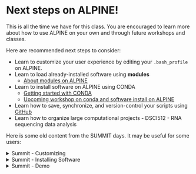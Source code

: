 # Next steps on ALPINE!

This is all the time we have for this class. You are encouraged to learn more about how to use ALPINE on your own and through future workshops and classes.

Here are recommended next steps to consider:
- Learn to customize your user experience by editing your `.bash_profile` on ALPINE.
- Learn to load already-installed software using **modules**
  - [About modules on ALPINE](https://curc.readthedocs.io/en/latest/compute/modules.html)
- Learn to install software on ALPINE using CONDA
  - [Getting started with CONDA](https://curc.readthedocs.io/en/latest/software/python.html#basic-conda-commands-to-get-you-started)
  - [Upcoming workshop on conda and software install on ALPINE](https://www.colorado.edu/rc/events)
- Learn how to save, synchronize, and version-control your scripts using [GitHub](https://github.com/)
- Learn how to organize large computational projects - DSCI512 - RNA sequencing data analysis


Here is some old content from the SUMMIT days. It may be useful for some users:

<details>
  <summary>Summit - Customizing</summary>

---

In this section, we'll learn how to customize our SUMMIT user experience.

All the files associated with customizing the User experience will go in your home directory. Let's navigate there and inspect its contents …

```
$ cd
$ pwd
$ ls -alh
```

**Question:** Do you see a file called `.bash_profile`?

If YES, go ahead and make a backup copy into a backup directory like so …

```
# If you have a .bash_profile file, do the following...
$ mkdir bash_profile_bkup
$ cp .bash_profile bash_profile_bkup/220915_bash_profile
```

If NO, create the file …

```
# If you do not have a .bash_profile file, do the following...
$ touch .bash_profile
```

The `.bash_profile` file where we will add customized code that will run at the START of EVERY SUMMIT session.

For example, if we want to use our custom sacct and squeue commands every session, we can make aliases of these here.

To open your .bash_profile in an editor, go to **FILE –> Open from Path … –>** Type in `/home/<your-eID@colostate.edu/.bash_profile`

Then, at the bottom of the file, add the following code …

```
#Aliases
alias scheck="squeue -u $USER"
alias sa='sacct -X --format JobID,JobName,AllocCPUS,State,ExitCode,Elapsed,TimeLimit,Submit,Start,End'
```

Save and close.

On the terminal, you can refresh these new conditions using …

```
$ source .bash_profile
```

Now, you can go ANYWHERE on SUMMIT and use `scheck` instead of `squeue -u $USER` and you can use `sa` instead of the long `sacct` command. This will also be **persistent**, as in, it will work every time you log into SUMMIT.

---

</details>

<details>
  <summary>Summit - Installing Software</summary>

---

### Loading pre-installed software with modules

The SUMMIT support staff has already installed some software on SUMMIT that you can load. To browse what is pre-installed,

```
$ module avail
```

You may have already noticed that when you login you are prompted to try this. We won't be going through the modules here, but you can learn more about them on the [Module User Guide](https://curc.readthedocs.io/en/latest/compute/modules.html)

To load a listed module,

```
$ module load <nameofmodule>
```

### Loading pre-installed software with modules

Scientific software is created by the open-source community of researchers like you and me.

<p align="center">
<img width="410" alt="open source" src="https://github.com/jesshill/CSU-2025FA-DSCI-510-001_LINUX_as_a_computational_platform/blob/main/Images/opensource_img.png">
</p>

When the software is being actively supported, there may be binaries (ready-to-run programs) available to download. If not, the **source code** of the software will need to be downloaded, compiled, and installed. For several decades, these tasks took up a large amount of a person's time and energy while wearing down their very sanity.

However, **software installers** have really changed the game. There are now several software installers available for different systems:

- Homebrew - Mac OS
- apt-get - Ubuntu, other linux
- conda - all systems

Homebrew and apt-get require administrative access on your own computer, whereas you can use conda to install on systems where you are not an administrator, such as on SUMMIT.

Today, we will walk you through how to install software on SUMMIT using **conda**. What is conda?

<p align="center">
<img width="410" alt="conda" src="https://github.com/jesshill/CSU-2025FA-DSCI-510-001_LINUX_as_a_computational_platform/blob/main/Images/conda_logo.png">
</p>

#### conda

- conda is an open-source **package** management system
- conda maintains a repository of open-source software code called Anaconda
  - We will use the computational biology specific version called [bioconda](https://anaconda.org/bioconda/repo)
- conda assists in downloading, compiling, and installing software
- when a piece of software is downloaded, all dependent packages will also be obtained
- conda helps users create different **environments** where software collections can be collected and curated.

**packages** - small units of software

**environment** - a virtual space where a user can contain a collection of installed software. Users can have environments associated with different research projects.

#### what is up with the name?

- python, anaconda, sense a theme? hint - there is also a boa

#### A little bit about the scope of this project

<p align="center">
<img width="410" alt="updates" src="https://github.com/jesshill/CSU-2025FA-DSCI-510-001_LINUX_as_a_computational_platform/blob/main/Images/update.png">
</p>

### Configuring conda with `.condarc`

Today's lesson is adapted from: [https://curc.readthedocs.io/en/latest/software/python.html](https://curc.readthedocs.io/en/latest/software/python.html) to specifically apply to command-line bioinformatics software. See the original doc for more information and ways to use it.

Our first step before we can use conda is to configure our startup files to customize how conda will perform.

Like `.bash_profile`, `.bashrc` and `.zshrc`, other programs use “.rc” files to start up files that spell out configuration settings. These settings are not BASH scripts, though, just lists of values.

For conda, the startup file is called `.condarc` and it is located in your `$HOME` directory.

**!!! Exercise** - let's work together to customize our conda settings.

Navigate to your `$HOME` directory and open `.condarc`

```
$ cd
$ open .condarc
```

Type in the following at the end of the file, making sure to replace `your-eID@colostate.edu` with your actual eID-e-mail address.

```
pkgs_dirs:
  - /projects/<your-eID@colostate.edu>/.conda_pkgs
envs_dirs:
  - /projects/<your-eID@colostate.edu>/software/anaconda/envs
```

Save and exit the file. You won’t need to perform this step again – it’s permanent unless you modify `.condarc` later.

The `.condarc` file provides a variety of settings that can be detailed to speed up your workflows. For more information on `.condarc`, check out the [Anaconda documentation](https://docs.conda.io/projects/conda/en/latest/user-guide/configuration/use-condarc.html). 

### Create a new conda environment

Now, let's create a new conda environment where we can house some software associated with this class. To do this, we will need to 1) Initialize Anaconda, 2) Create our new conda environment, and 3) install software on it.

This will take a little while to do. But once we do this the first time, then every subsequent time we log into SUMMIT, we can load our environment and our software will be ready to use at a moment's notice.

#### 1. Initialize Anaconda

First move to the compile node:

```
$ ssh scompile
```

Next, let's load the anaconda module

```
$ module load anaconda
```

Check if anaconda is working …

```
(base) $ conda -V
conda 4.13.0 # It should say this. ONLY if it says command not found, do the next step...
 
 
#$ source /curc/sw/anaconda3/latest #you probably don't need to do this
```

Great. Now we've essentially started anaconda. You should see a `(base)` prior to your prompt.

Next, let's list what environments are already available for us to load software into …

```
$ conda env list #may take a minute to load
# conda environments:
#
base                  *  /curc/sw/anaconda3/2020.11
```

We need to create a new environment that we can install to.

1. **conda init**: adds conda to your `.bashrc`

```
(base) jesshill@colostate.edu@shas0137 ~]$ conda init
no change     /curc/sw/anaconda3/2020.11/condabin/conda
no change     /curc/sw/anaconda3/2020.11/bin/conda
no change     /curc/sw/anaconda3/2020.11/bin/conda-env
no change     /curc/sw/anaconda3/2020.11/bin/activate
no change     /curc/sw/anaconda3/2020.11/bin/deactivate
no change     /curc/sw/anaconda3/2020.11/etc/profile.d/conda.sh
no change     /curc/sw/anaconda3/2020.11/etc/fish/conf.d/conda.fish
no change     /curc/sw/anaconda3/2020.11/shell/condabin/Conda.psm1
no change     /curc/sw/anaconda3/2020.11/shell/condabin/conda-hook.ps1
no change     /curc/sw/anaconda3/2020.11/lib/python3.8/site-packages/xontrib/conda.xsh
no change     /curc/sw/anaconda3/2020.11/etc/profile.d/conda.csh
modified      /home/jesshill@colostate.edu/.bashrc

==> For changes to take effect, close and re-open your current shell. <==
```

You may open a new jupyter lab terminal, or exit (go back to login), and do `ssh scompile` again. If you don't see `(base)` do `$ module load anaconda` again.

Next, we'll point conda to the place from which we want to download software which is `conda-forge` and `bioconda`

```
(base) jesshill@colostate.edu@shas0137 ~]$ conda config --add channels conda-forge
(base) jesshill@colostate.edu@shas0137 ~]$ conda config --add channels bioconda
```

#### 2. Create a custom environment

Now, it's time for us to start our custom environment. We'll call it DSCI510 as this environment will be specific to our class.

```
(base) [jesshill@colostate.edu@shas0137 ~]$ conda create -n DSCI510 python==3.8 r-base=4
Collecting package metadata (current_repodata.json): done
Solving environment: failed with repodata from current_repodata.json, will retry with next repodata source.
Collecting package metadata (repodata.json): done
Solving environment: done


...


  xorg-libxdmcp      conda-forge/linux-64::xorg-libxdmcp-1.1.3-h7f98852_0
  xorg-libxext       conda-forge/linux-64::xorg-libxext-1.3.4-h7f98852_1
  xorg-libxrender    conda-forge/linux-64::xorg-libxrender-0.9.10-h7f98852_1003
  xorg-libxt         conda-forge/linux-64::xorg-libxt-1.2.1-h7f98852_2
  xorg-renderproto   conda-forge/linux-64::xorg-renderproto-0.11.1-h7f98852_1002
  xorg-xextproto     conda-forge/linux-64::xorg-xextproto-7.3.0-h7f98852_1002
  xorg-xproto        conda-forge/linux-64::xorg-xproto-7.0.31-h7f98852_1007
  xz                 conda-forge/linux-64::xz-5.2.5-h516909a_1
  zlib               conda-forge/linux-64::zlib-1.2.11-h516909a_1010
  zstd               conda-forge/linux-64::zstd-1.5.0-ha95c52a_0


Proceed ([y]/n)?
```

Hit ENTER.

This takes a few minutes. Here's what the end will look like:

```
...
libstdcxx-devel_linu | 9.9 MB    | ################################################################## | 100% 
binutils_linux-64-2. | 23 KB     | ################################################################## | 100% 
libcurl-7.76.1       | 328 KB    | ################################################################## | 100% 
libgfortran-ng-11.2. | 19 KB     | ################################################################## | 100% 
sysroot_linux-64-2.1 | 31.6 MB   | ################################################################## | 100% 
gxx_impl_linux-64-9. | 10.6 MB   | ################################################################## | 100% 
libsanitizer-9.4.0   | 6.9 MB    | ################################################################## | 100% 
gsl-2.6              | 3.2 MB    | ################################################################## | 100%

Preparing transaction: done
Verifying transaction: done
Executing transaction: done
#
# To activate this environment, use
#
#     $ conda activate DSCI510
#
# To deactivate an active environment, use
#
#     $ conda deactivate
```

Yay! Now we have started our new environment. Let's list our environments and check that it has been added:

```
(base) [jesshill@colostate.edu@shas0137 ~]$ conda env list
# conda environments:
#
base                  *  /curc/sw/anaconda3/2020.11
DSCI510                  /projects/.colostate.edu/jesshill/software/anaconda/envs/DSCI510
```

Our new environment is available for us, but we are still using the (base) environment as denoted by the *. To switch into the `DSCI510` environment, do the following …

```
(base) [jesshill@colostate.edu@shas0137 ~]$ conda activate DSCI510
 
(DSCI510) [jesshill@colostate.edu@shas0137 ~]$ conda env list
# conda environments:
#
base                     /curc/sw/anaconda3/2020.11
DSCI510               *  /projects/.colostate.edu/jesshill/software/anaconda/envs/DSCI510
```

Notice how the information prior to the prompt now says `(DSCI510)`. And you can see how the asterisk has moved in the environment list, too.

#### 3. Install new programs to your environment

We are going to install some software developed by the UCSC Genome Browser Team. It's

```
$ conda install ucsc-randomlines ucsc-fafrag ucsc-faonerecord
Collecting package metadata (current_repodata.json): done
Solving environment: done


==> WARNING: A newer version of conda exists. <==
  current version: 4.9.2
  latest version: 4.10.3

Please update conda by running

    $ conda update -n base -c defaults conda

## Package Plan ##

  environment location: /projects/.colostate.edu/jesshill/software/anaconda/envs/DSCI510

  added / updated specs:
    - ucsc-fafrag
    - ucsc-faonerecord
    - ucsc-randomlines


The following packages will be downloaded:

    package                    |            build
    ---------------------------|-----------------
    ucsc-fafrag-377            |       h0b8a92a_2         132 KB  bioconda
    ucsc-faonerecord-377       |       h0b8a92a_2          28 KB  bioconda
    ucsc-randomlines-377       |       h0b8a92a_2         128 KB  bioconda
    ------------------------------------------------------------
                                           Total:         288 KB

The following NEW packages will be INSTALLED:

  mysql-connector-c  conda-forge/linux-64::mysql-connector-c-6.1.11-h6eb9d5d_1007
  ucsc-fafrag        bioconda/linux-64::ucsc-fafrag-377-h0b8a92a_2
  ucsc-faonerecord   bioconda/linux-64::ucsc-faonerecord-377-h0b8a92a_2
  ucsc-randomlines   bioconda/linux-64::ucsc-randomlines-377-h0b8a92a_2


Proceed ([y]/n)? 


Downloading and Extracting Packages
ucsc-fafrag-377      | 132 KB    | ################################################################## | 100% 
ucsc-faonerecord-377 | 28 KB     | ################################################################## | 100% 
ucsc-randomlines-377 | 128 KB    | ################################################################## | 100% 
Preparing transaction: done
Verifying transaction: done
Executing transaction: done
     
(DSCI510) [jesshill@colostate.edu@shas0136 ~]$ faFrag
faFrag - Extract a piece of DNA from a .fa file.
usage:
   faFrag in.fa start end out.fa
options:
   -mixed - preserve mixed-case in FASTA file

(DSCI510) [jesshill@colostate.edu@shas0136 ~]$ randomLines
randomLines - Pick out random lines from file
usage:
   randomLines inFile count outFile
options:
   -seed=N - Set seed used for randomizing, useful for debugging.
   -decomment - remove blank lines and those starting with 
```

Let's test if our software works!

```
(DSCI510) [jesshill@colostate.edu@shas0136 ~]$ faOneRecord 
faOneRecord - Extract a single record from a .FA file
usage:
   faOneRecord in.fa recordName
```

### Next time you log in - cheat sheet

Next time you log into SUMMIT and you want to use this same environment, here is what you can do …

```
(base) $     #first, make sure you see (base). If you don't load anaconda with $ module load anaconda
(base) $ conda activate DSCI510
```

That's all! Once you do that, you can use the three software applications already installed. It should take no time at all.

Ok, that's great, but what do I do next time if I want to start my own, new environment?

Just do the following …

```
(base) $     #first, make sure you see (base). If you don't load anaconda with $ module load anaconda
(base) $ ssh scompile
conda create -n <newEnvName> python==3.8 r-base=4
(base) $ conda activate <newEnvName>
```

Easy peasy!

### Bioinformatics packages on MacOS, Windows/Ubuntu

You'll need this link to find the installer:

[Miniconda](https://www.anaconda.com/docs/getting-started/miniconda/main)

Follow instillation instructions [here](https://docs.conda.io/projects/conda/en/latest/user-guide/install/index.html), as well as verify your installer using sha256 or a related utility (this is a security issue). 

You will not need to add the special directories to `.condarc`.

---

</details>

<details>
  <summary>Summit - Demo</summary>

---

### SUMMIT - Quick demonstration

The software we obtained called **faFrag** lets us pull out a subset of a fasta file.

**!!! Exercise:** Let's try it!

Download *C. elegans* chromosome X.

```
$ rsync -aP \
rsync://hgdownload.cse.ucsc.edu/goldenPath/ce11/chromosomes/chrX.fa.gz .
```

The output from that command is:

```
receiving incremental file list
chrX.fa.gz
     5666803 100%    4.65MB/s    0:00:01 (xfer#1, to-check=0/1)

sent 51 bytes  received 5667599 bytes  1030481.82 bytes/sec
total size is 5666803  speedup is 1.00
```

We just downloaded the C. elegans chromosome X.

```
$ gunzip chrX.fa.gz 
$ wc chrX.fa 
  354380   354380 18073327 chrX.fa
```

The chromosome has 17,718,942 basepairs. Let's extract 40 of those with a simple command.

```
[shas0533 /projects/jesshill@colostate.edu/DSCI510]$
$ ./faFrag chrX.fa 10 50 small.fa
Wrote 40 bases to small.fa
```

Now see what it did:

```
$ cat small.fa
>chrX:10-50
gcctaagcctaagcctaagcctaagcctaagcctaagcct
```

It's OK to do small jobs like this on scompile.

### SUMMIT - Getting data on and off

You can also use `rsync` to move files onto and off of SUMMIT from within your local terminal.

In your local terminal, you can download files **from SUMMIT** to your local computer like so, substituting <your-eID> with your own eID …

```
rsync -auvz -e 'ssh -p 22' <your-eID>\@colostate.edu@login.rc.colorado.edu:/scratch/summit/erinnish@colostate.edu/<file.txt> .
```

and you can move files **to SUMMIT** like so, substituting <your-eID> with your own eID…

```
rsync -auvz -e 'ssh -p 22' ./file.txt <your-eID>\@colostate.edu@login.rc.colorado.edu:/scratch/summit/erinnish@colostate.edu/ .
```

---

</details>
